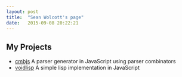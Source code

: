 ```yaml
---
layout: post
title:  "Sean Wolcott's page"
date:   2015-09-08 20:22:21
---
```

## My Projects
* [cmbjs](http://mcvoid.github.io/cmbjs/) A parser generator in JavaScript using parser combinators
* [voidlisp](http://mcvoid.github.io/voidlisp/) A simple lisp implementation in JavaScript
